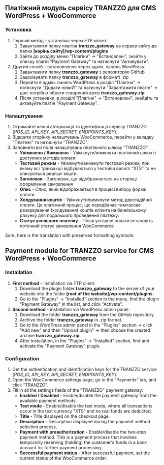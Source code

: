 ## Платіжний модуль сервісу TRANZZO для CMS WordPress + WooCommerce

### Установка
1. Перший метод - установка через FTP клієнт:
    1. Завантажити папку плагіна **tranzzo_gateway** на сервер сайту до папки **[корінь сайту]/wp-content/plugins**
    2. Зайти до розділу меню "Плагіни" -> "Встановлені", знайти у списку плагін "Payment Gateway" та натиснути "Активувати".
2. Другий спосіб - встановлення через адмін. панель WordPress.
    1. Завантажити папку **tranzzo_gateway** з репозиторію GitHub
    2. Заархівувати папку **tranzzo_gateway** в форматі .zip
    3. Перейти в адмін. панель WordPress в розділ "Плагіни" -> натиснути "Додати новиЙ" та натиснути "Завантажити плагін"
    -> далі потрібно обрати створений архів **tranzzo_gateway.zip**
    4. Після установки, в розділі "Плагіни" -> "Встановлені", знайдіть та активуйте плагін "Payment Gateway".
### Налаштування
1. Отримайте ключі авторизації та ідентифікації сервісу TRANZZO (*POS_ID, API_KEY, API_SECRET, ENDPOINTS_KEY*).
2. Відкрити сторінку налаштувань WooCommerce, перейти у вкладку "Платежі" та натиснути "TRANZZO".
3. Заповнити всі поля налаштувань платіжного шлюзу "TRANZZO".
    - **Увімкнено / Вимкнено** - Увімкнути/вимкнути платіжний шлюз із доступних методів оплати
    - **Тестовий режим** - Увімкнути/вимкнути тестовий режим, при якому всі транзакції відбуваються у тестовій валюті "XTS"
    та не списуються реальні кошти.
    - **Заголовок** - Заголовок, що відображається на сторінці оформлення замовлення
    - **Опис** - Опис, який відображається в процесі вибору форми оплати
    - **Холдування коштів** -  Увімкнути/вимкнути метод двостадійної оплати. Це платіжний процес, що передбачає тимчасове 
    резервування (холдування) коштів клієнта на банківському рахунку для подальшого проведення платежу.
    - **Статус успішного платежу** - Після успішної оплати встановіть поточний статус замовлення WooCommerce
    
Sure, here is the translation with preserved formatting symbols:

## Payment module for TRANZZO service for CMS WordPress + WooCommerce

### Installation
1. **First method** - installation via FTP client:
    1. Download the plugin folder **tranzzo_gateway** to the server of your website into the folder **[root of the website]/wp-content/plugins**.
    2. Go to the "Plugins" -> "Installed" section in the menu, find the plugin "Payment Gateway" in the list, and click "Activate".
2. **Second method** - installation via WordPress admin panel:
    1. Download the folder **tranzzo_gateway** from the GitHub repository.
    2. Archive the folder **tranzzo_gateway** in .zip format.
    3. Go to the WordPress admin panel in the "Plugins" section -> click "Add new" and then "Upload plugin" -> then choose the created archive **tranzzo_gateway.zip**.
    4. After installation, in the "Plugins" -> "Installed" section, find and activate the "Payment Gateway" plugin.

### Configuration
1. Get the authentication and identification keys for the TRANZZO service (*POS_ID, API_KEY, API_SECRET, ENDPOINTS_KEY*).
2. Open the WooCommerce settings page, go to the "Payments" tab, and click "TRANZZO".
3. Fill in all the settings fields of the "TRANZZO" payment gateway:
    - **Enabled / Disabled** - Enable/disable the payment gateway from the available payment methods.
    - **Test mode** - Enable/disable the test mode, where all transactions occur in the test currency "XTS" and no real funds are deducted.
    - **Title** - Title displayed on the checkout page.
    - **Description** - Description displayed during the payment method selection process.
    - **Payment with preauthorization** - Enable/disable the two-step payment method. This is a payment process that involves temporarily reserving (holding) the customer's funds in a bank account for further payment processing.
    - **Successful payment status** - After successful payment, set the current status of the WooCommerce order.

